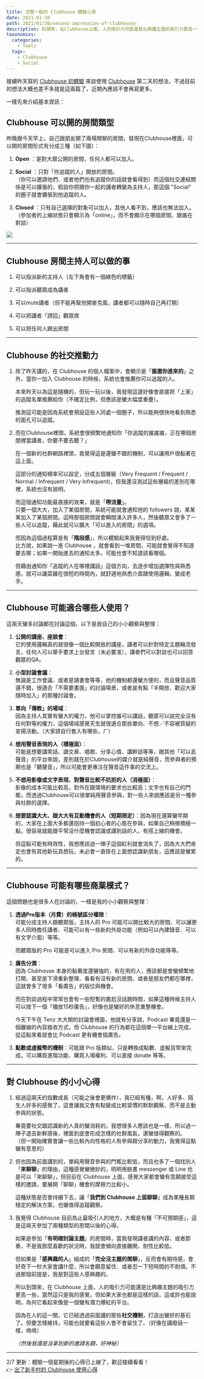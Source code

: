 ```yaml
---
title: 完整一點的 Clubhouse 體驗心得
date: 2021-01-30
path: 2021/01/30/second-impression-of-clubhouse/
description: 到頭來，在Clubhouse上面，人的吸引力可能還是比興趣主題的吸引力更高一些，當然這只是我的感覺，但如果大家也都是這樣的話，這或許也能說明，為何它看起來像是一個蠻有潛力爆紅的平台。
taxonomies:
  categories: 
    - Tools
  tags: 
    - Clubhouse
    - Social
---
```


接續昨天寫的 [Clubhouse 初體驗](@/blog/first-impression-of-clubhouse.md) 來談使用 [Clubhouse](https://www.joinclubhouse.com/) 第二天的想法，不過目前的想法大概也差不多就是這兩篇了，近期內應該不會再寫更多。

<!-- more -->

一樣先來介紹基本資訊：

## Clubhouse 可以開的房間類型

昨晚跟今天早上，自己跟朋友開了兩場閒聊的房間，發現在Clubhouse裡面，可以開的房間形式有分成三種（如下圖）：

1. **Open** ：是對大眾公開的房間，任何人都可以加入。  
    
2. **Social** ：只對「你追蹤的人」開放的房間。  
    （你可以邀請他們、或者他們也有追蹤你的話就會看得到）而這個社交連結關係是可以擴張的，假設你把跟你一起的講者轉變為主持人，那這個 "Social" 的圈子就會擴張到他追蹤的人。  
    
3. **Closed** ：只有自己選擇的對象可以加入，其他人看不到，應該也無法加入。（參加者的上線狀態只會顯示為「online」，而不會顯示在哪個房間、跟誰在對談）

![](https://pinchlime-screenshots.s3.ap-northeast-1.amazonaws.com/clubhouse-rooms_IBZf1V.webp)

---

## Clubhouse 房間主持人可以做的事

1. 可以指派新的主持人（左下角會有一個綠色的標籤）  
    
2. 可以指派聽眾成為講者  
    
3. 可以mute講者（但不能再幫他開麥克風，講者都可以隨時自己再打開）  
    
4. 可以把講者「請回」觀眾席  
    
5. 可以把任何人踢出房間

---

## Clubhouse 的社交推動力

1. 除了昨天講的，在 Clubhouse 的個人檔案中，會顯示是「**誰邀你進來的**」之外，當你一加入 Clubhouse 的時候，系統也會推薦你可以追蹤的人。  

    本來昨天以為這是隨機的，但玩一玩以後，我發現這邊好像會直接把「上家」的追蹤名單推薦給你（不確定比例，但應該是蠻大幅度重疊）。  

    推測這可能是因為系統會預設這些人同處一個圈子，所以能夠很快地看到熟悉的面孔可以追蹤。  
    
2. 而在Clubhouse裡頭，系統會很頻繁地通知你「你追蹤的誰誰誰，正在哪個房間裡當講者，你要不要去聽？」  

    在一個新的社群網路裡頭，我覺得這是還蠻不錯的機制，可以讓用戶很黏著在這上面。  
      
    這部分的通知頻率可以設定，分成五個層級（Very Frequent / Frequent / Normal / Infrequent / Very Infrequent)，但我還沒測試這些層級的差別在哪裡，系統也沒有說明。  
      
    而這個通知功能最直接的效果，就是「**帶流量**」。  
    只要一個大大，加入了某個房間，系統可能就會通知他的 followers 說，某某某加入了某個房間。這時那個房間就會瞬間湧入許多人，然後聽眾又會多了一些人可以追蹤，藉此就可以擴大「可以進入的房間」的選項。  
      
    而因為這個過程算是有「**階段感**」，所以體驗起來我覺得恰到好處。  
    比方說，如果說一進 Clubhouse ，就會看到一堆房間，可能就會覺得不知道要去哪；如果一開始進去的通知太多，可能也會不知道該看哪個。  
      
    但藉由通知你「追蹤的人在哪裡講話」這個方向，去逐步增加選擇性與熟悉感，就可以讓菜雞在很短的時間內，就舒適地熟悉介面跟使用邏輯，變成老手。

---

## Clubhouse 可能適合哪些人使用？

這兩天蠻多討論都在討論這個，以下是我自己的小小觀察與整理：

1. **公開的講座、座談會**：  
    它的使用邏輯真的就很像一個比較開放的講座，講者可以針對特定主題輪流發言，任何人可以舉手要求上台發言（未必要准），講者們可以對談也可以回答觀眾的QA。  
    
2. **小型討論會議**：  
    無論是工作會議、或者是讀書會等等，他的機制都還蠻方便的，而且聲音品質還不錯，很適合「不需要畫面」的討論場景，或者是有點「半開放、歡迎大家隨時加入」的那種討論會。  
    
3. **單向「傳教」的場域**：  
    因為主持人其實有蠻大的權力，他可以掌控誰可以講話，聽眾可以說完全沒有任何對等的權力，這個場域感覺天生就很適合那些單向、不想／不容被質疑的宣揚活動。（大家請自行套入有哪些，ㄏ）  
    
4. **想用聲音表現的人（積極面）**：  
    可能是想要講笑話、讀文章、唱歌、分享心情、講幹話等等，跟其他「可以丟聲音」的平台來說，差別就在於Clubhouse的媒介就是純聲音，而參與者的預期也是「聽聲音」，所以可能會更專注在聲音這件事的交流上。  
    
5. **不想用影像或文字表現、對聲音比較不抗拒的人（消極面）**：  
    影像的成本可能比較高，對外在跟環境的要求也比較高；文字也有自己的門檻，而透過Clubhouse可以很單純用聲音參與，對一些人來說應該是另一種參與社群的選擇。  
    
6. **想要認識大大、跟大大有互動機會的人（短期限定）**：因為現在還算蠻早期的，大家在上面大多都還抱持一個初心者的心態在參與，如果自己稍微積極一點，很容易就能跟平常沒什麼機會認識或講到話的人，有搭上線的機會。  
      
    但這點可能有時效性，我想應該過一陣子這個紅利就會消失了，因為大大們肯定也會有其他新玩具想玩，未必會一直掛在上面想認識新朋友，這應該是蠻累的。

* * *

## Clubhouse 可能有哪些商業模式？

這個問題也是很多人在討論的，一樣是我的小小觀察與整理：

1. **透過Pro版本（月費）的帳號區分權限**：  
    可能分成主持人跟聽眾版，主持人的 Pro 可能可以開比較大的房間、可以讓更多人同時擔任講者、可能可以有一些新的外掛功能（例如可以內建錄音、可以有文字介面）等等。  
      
    而聽眾版的 Pro 可能是可以進入 Pro 房間、可以有新的外掛功能等等。  
    
2. **廣告分潤**：  
    因為 Clubhouse 本身的黏著度還蠻強的，有在用的人，應該都是會蠻頻繁地打開、甚至是下滑重新整理、看看有沒有新的房間、或者是朋友們都在哪裡，這就會多了很多「看廣告」的版位與機會。  
      
    而在對談過程中常常也會有一些短暫的尷尬沒話題時間，如果這種時候主持人可以按下一個「播放15秒廣告」，好像也是蠻好的休息重整機會。  
      
    今天下午在 Tenz 大大開的討論會裡面，他就有分享說，Podcast 畢竟還是一個離線的內容接收方式，但 Clubhouse 的行為都在這個單一平台線上完成，從這點來看就會比 Podcast 更有機會插廣告。  
    
3. **點數或虛擬幣的機制**：可能跟 Pro 版類似，只是轉換成點數、虛擬貨幣來完成，可以購買進階功能、購買入場權利、可以直接 donate 等等。

---

## 對 Clubhouse 的小小心得

1. 經過這兩天的指數成長（可能之後會更爆炸），我已經有種，啊，人好多、陌生人好多的感覺了，這會讓我又會有點變成比較習慣的默默觀察、而不是主動參與的狀態。  
      
    畢竟要社交跟認識新的人真的蠻消耗的，我想很多人應該也是一樣，所以過一陣子退去新鮮感後，裡面到底會形成怎樣的社群風氣，還蠻值得觀察的。  
    （但一開始確實會讓一些比較內向性格的人有參與跟分享的動力，我覺得這點蠻有意思的）  
    
2. 但也因為前面講到的，單純用聲音參與的門檻比較低，而且也多了一個找別人「**來聊聊**」的理由，這種感覺蠻微妙的，明明用臉書 messenger 或 Line 也是可以「來聊聊」，但目前在 Clubhouse 上面，感覺大家都會蠻有意願接受這樣的邀請，要展開「聊聊」機會的摩擦力比較小。  
      
    這種狀態是否會持續下去，讓「**我們到 Clubhouse 上面聊聊**」成為某種長期穩定的解決方案，也蠻值得追蹤觀察。  
    
3. 我覺得 Clubhouse 目前為止最吸引人的地方，大概是有種「不可預期感」，這是這兩天參加了兩種類型的房間以後的心得。  
      
    如果是參加「**有明確討論主題**」的房間時，當我發現講者講的內容、或者節奏，不是我那麼喜歡的狀況時，我就會傾向直接離開，耐性比較低。  
      
    但如果是「**感興趣的人**」組成的「**完全沒主題的閒聊**」，反而會有期待感，會好奇下一秒大家會講什麼，所以會願意留住、或者忍一下短時間的不耐煩。不過那個前提是，我是對這些人感興趣的。  
      
    所以到頭來，在 Clubhouse 上面，人的吸引力可能還是比興趣主題的吸引力更高一些，當然這只是我的感覺，但如果大家也都是這樣的話，這或許也能說明，為何它看起來像是一個蠻有潛力爆紅的平台。  
      
    因為在人的這一關，它已經透過前面講的那些**社交機制**，打造出蠻好的基石了。但要怎樣維持，可能也就要看這些人會不會留住了。（好像在講廢話一樣，嗚嗚）  
      
    _（然後我還是沒拿到新的邀請名額，好神秘）_

---

2/7 更新：體驗一個星期後的心得已上線了，歡迎接續看看！  
👉 [出了新手村的 Clubhouse 使用心得](@/blog/clubhouse-after-50hrs.md)
